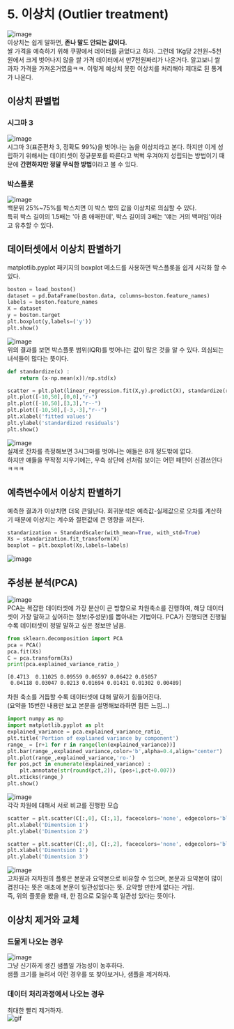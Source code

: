 # 5. 이상치 (Outlier treatment)
![image](20.png)   
이상치는 쉽게 말하면, **존나 말도 안되는 값이다.**  
쌀 가격을 예측하기 위해 쿠팡에서 데이터를 긁었다고 하자. 그런데 1Kg당 2천원~5천원에서 크게 벗어나지 않을 쌀 가격 데이터에서 만7천원짜리가 나온거다. 알고보니 쌀 과자 가격을 가져온거였음ㅋㅋ. 이렇게 예상치 못한 이상치를 처리해야 제대로 된 통계가 나온다.  

## 이상치 판별법
### 시그마 3
![image](21.png)  
시그마 3(표준편차 3, 정확도 99%)을 벗어나는 놈을 이상치라고 본다. 하지만 이게 성립하기 위해서는 데이터셋이 정규분포를 따른다고 벅벅 우겨야지 성립되는 방법이기 때문에 **간편하지만 정말 무식한 방법**이라고 볼 수 있다.
### 박스플롯
![image](22.png)  
백분위 25%~75%를 박스치면 이 박스 밖의 값을 이상치로 의심할 수 있다.   
특히 박스 길이의 1.5배는 '아 좀 애매한데', 박스 길이의 3배는 '얘는 거의 백퍼임'이라고 유추할 수 있다.

## 데이터셋에서 이상치 판별하기
matplotlib.pyplot 패키지의 boxplot 메소드를 사용하면 박스플롯을 쉽게 시각화 할 수 있다.
```python
boston = load_boston()
dataset = pd.DataFrame(boston.data, columns=boston.feature_names)
labels = boston.feature_names
X = dataset
y = boston.target
plt.boxplot(y,labels=('y'))
plt.show()
```
![image](23.png)  
위의 결과를 보면 박스플롯 범위(IQR)를 벗어나는 값이 많은 것을 알 수 있다. 의심되는 녀석들이 많다는 뜻이다.
```python
def standardize(x) : 
    return (x-np.mean(x))/np.std(x)

scatter = plt.plot(linear_regression.fit(X,y).predict(X), standardize(residuals), 'o')
plt.plot([-10,50],[0,0],"r-")
plt.plot([-10,50],[3,3],"r--")
plt.plot([-10,50],[-3,-3],"r--")
plt.xlabel('fitted values')
plt.ylabel('standardized residuals')
plt.show()
```
![image](24.png)  
실제로 잔차를 측정해보면 3시그마를 벗어나는 애들은 8개 정도밖에 없다.  
하지만 얘들을 무작정 지우기에는, 우측 상단에 선처럼 보이는 어떤 패턴이 신경쓰인다ㅋㅋㅋ  

## 예측변수에서 이상치 판별하기
예측한 결과가 이상치면 더욱 큰일난다. 회귀분석은 예측값-실제값으로 오차를 계산하기 때문에 이상치는 계수와 절편값에 큰 영향을 끼친다.  
```python
standarization = StandardScaler(with_mean=True, with_std=True)
Xs = standarization.fit_transform(X)
boxplot = plt.boxplot(Xs,labels=labels)
```
![image](25.png)   
## 주성분 분석(PCA)
![image](28.png)  
PCA는 복잡한 데이터셋에 가장 분산이 큰 방향으로 차원축소를 진행하여, 해당 데이터셋이 가장 말하고 싶어하는 정보(주성분)를 뽑아내는 기법이다. PCA가 진행되면 진행될 수록 데이터셋이 정말 말하고 싶은 정보만 남음.   
```python
from sklearn.decomposition import PCA
pca = PCA()
pca.fit(Xs)
C = pca.transform(Xs)
print(pca.explained_variance_ratio_)
```
```
[0.4713  0.11025 0.09559 0.06597 0.06422 0.05057
 0.04118 0.03047 0.0213 0.01694 0.01431 0.01302 0.00489]
```
차원 축소를 거듭할 수록 데이터셋에 대해 말하기 힘들어진다.  
(요약을 15번한 내용만 보고 본문을 설명해보라하면 힘든 느낌...)
```python
import numpy as np
import matplotlib.pyplot as plt
explained_variance = pca.explained_variance_ratio_
plt.title('Portion of explianed variance by component')
range_ = [r+1 for r in range(len(explained_variance))]
plt.bar(range_,explained_variance,color='b',alpha=0.4,align="center")
plt.plot(range_,explained_variance,'ro-')
for pos,pct in enumerate(explained_variance) : 
    plt.annotate(str(round(pct,2)), (pos+1,pct+0.007))
plt.xticks(range_)
plt.show()
```
![image](26.png)  
각각 차원에 대해서 서로 비교를 진행한 모습  
```python
scatter = plt.scatter(C[:,0], C[:,1], facecolors='none', edgecolors='black')
plt.xlabel('Dimentsion 1')
plt.ylabel('Dimentsion 2')
```
```python
scatter = plt.scatter(C[:,0], C[:,2], facecolors='none', edgecolors='black')
plt.xlabel('Dimentsion 1')
plt.ylabel('Dimentsion 3')
```
![image](27.png)  
 고차원과 저차원의 플롯은 본문과 요약본으로 비유할 수 있으며, 본문과 요약본이 많이 겹친다는 뜻은 애초에 본문이 일관성있다는 뜻. 요약할 만한게 없다는 거임.  
 즉, 위의 플롯을 봤을 때, 한 점으로 모일수록 일관성 있다는 뜻이다.

 ## 이상치 제거와 교체
 ### 드물게 나오는 경우
 ![image](29.png)  
 그냥 신기하게 생긴 샘플일 가능성이 농후하다.  
 샘플 크기를 늘려서 이런 경우를 또 찾아보거나, 샘플을 제거하자.
 ### 데이터 처리과정에서 나오는 경우
 최대한 빨리 제거하자.  
 ![gif](30.gif)
 